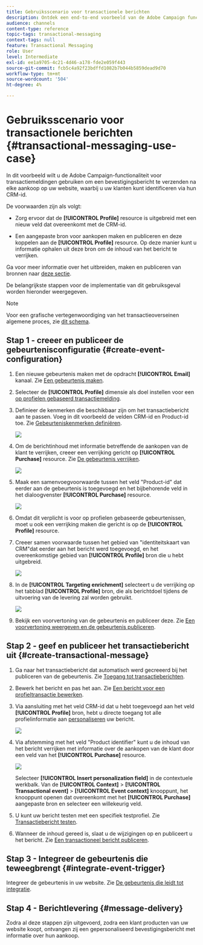 ```yaml
---
title: Gebruiksscenario voor transactionele berichten
description: Ontdek een end-to-end voorbeeld van de Adobe Campaign functionaliteit voor transactioneel overseinen.
audience: channels
content-type: reference
topic-tags: transactional-messaging
context-tags: null
feature: Transactional Messaging
role: User
level: Intermediate
exl-id: ee1a9705-4c21-4d46-a178-fde2e059f443
source-git-commit: fcb5c4a92f23bdffd1082b7b044b5859dead9d70
workflow-type: tm+mt
source-wordcount: '504'
ht-degree: 4%

---
```


# Gebruiksscenario voor transactionele berichten {#transactional-messaging-use-case}

In dit voorbeeld wilt u de Adobe Campaign-functionaliteit voor transactiemeldingen gebruiken om een bevestigingsbericht te verzenden na elke aankoop op uw website, waarbij u uw klanten kunt identificeren via hun CRM-id.

De voorwaarden zijn als volgt:

* Zorg ervoor dat de **[!UICONTROL Profile]** resource is uitgebreid met een nieuw veld dat overeenkomt met de CRM-id.

* Een aangepaste bron voor aankopen maken en publiceren en deze koppelen aan de **[!UICONTROL Profile]** resource. Op deze manier kunt u informatie ophalen uit deze bron om de inhoud van het bericht te verrijken.

Ga voor meer informatie over het uitbreiden, maken en publiceren van bronnen naar [deze sectie](../../developing/using/key-steps-to-add-a-resource.md).

De belangrijkste stappen voor de implementatie van dit gebruiksgeval worden hieronder weergegeven.

>[!NOTE]
>
>Voor een grafische vertegenwoordiging van het transactieoverseinen algemene proces, zie [dit schema](../../channels/using/getting-started-with-transactional-msg.md#key-steps).

## Stap 1 - creeer en publiceer de gebeurtenisconfiguratie {#create-event-configuration}

1. Een nieuwe gebeurtenis maken met de opdracht **[!UICONTROL Email]** kanaal. Zie [Een gebeurtenis maken](../../channels/using/configuring-transactional-event.md#creating-an-event).

1. Selecteer de **[!UICONTROL Profile]** dimensie als doel instellen voor een [op profielen gebaseerd transactiemelding](../../channels/using/configuring-transactional-event.md#profile-based-transactional-messages).

1. Definieer de kenmerken die beschikbaar zijn om het transactiebericht aan te passen. Voeg in dit voorbeeld de velden CRM-id en Product-id toe. Zie [Gebeurteniskenmerken definiëren](../../channels/using/configuring-transactional-event.md#defining-the-event-attributes).

   ![](assets/message-center_usecase1.png)

1. Om de berichtinhoud met informatie betreffende de aankopen van de klant te verrijken, creeer een verrijking gericht op **[!UICONTROL Purchase]** resource. Zie [De gebeurtenis verrijken](../../channels/using/configuring-transactional-event.md#enriching-the-transactional-message-content).

   ![](assets/message-center_usecase2.png)

1. Maak een samenvoegvoorwaarde tussen het veld &quot;Product-id&quot; dat eerder aan de gebeurtenis is toegevoegd en het bijbehorende veld in het dialoogvenster **[!UICONTROL Purchase]** resource.

   ![](assets/message-center_usecase3.png)

1. Omdat dit verplicht is voor op profielen gebaseerde gebeurtenissen, moet u ook een verrijking maken die gericht is op de **[!UICONTROL Profile]** resource.

1. Creeer samen voorwaarde tussen het gebied van &quot;identiteitskaart van CRM&quot;dat eerder aan het bericht werd toegevoegd, en het overeenkomstige gebied van **[!UICONTROL Profile]** bron die u hebt uitgebreid. <!--What's the purpose to have created a CRM ID for this event and to have the CRM ID as a join condition? could it be any other field provided you created it in the event?-->

   ![](assets/message-center_usecase4.png)

1. In de **[!UICONTROL Targeting enrichment]** selecteert u de verrijking op het tabblad **[!UICONTROL Profile]** bron, die als berichtdoel tijdens de uitvoering van de levering zal worden gebruikt.

   ![](assets/message-center_usecase5.png)

1. Bekijk een voorvertoning van de gebeurtenis en publiceer deze. Zie [Een voorvertoning weergeven en de gebeurtenis publiceren](../../channels/using/publishing-transactional-event.md#previewing-and-publishing-the-event).

## Stap 2 - geef en publiceer het transactiebericht uit {#create-transactional-message}

1. Ga naar het transactiebericht dat automatisch werd gecreeerd bij het publiceren van de gebeurtenis. Zie [Toegang tot transactieberichten](../../channels/using/editing-transactional-message.md#accessing-transactional-messages).

1. Bewerk het bericht en pas het aan. Zie [Een bericht voor een profieltransactie bewerken](../../channels/using/editing-transactional-message.md#editing-profile-transactional-message).

1. Via aansluiting met het veld CRM-id dat u hebt toegevoegd aan het veld **[!UICONTROL Profile]** bron, hebt u directe toegang tot alle profielinformatie aan [personaliseren](../../designing/using/personalization.md#inserting-a-personalization-field) uw bericht.

   ![](assets/message-center_usecase6.png)

1. Via afstemming met het veld &quot;Product identifier&quot; kunt u de inhoud van het bericht verrijken met informatie over de aankopen van de klant door een veld van het **[!UICONTROL Purchase]** resource.

   ![](assets/message-center_usecase7.png)

   Selecteer **[!UICONTROL Insert personalization field]** in de contextuele werkbalk. Van de **[!UICONTROL Context]** > **[!UICONTROL Transactional event]** > **[!UICONTROL Event context]** knooppunt, het knooppunt openen dat overeenkomt met het **[!UICONTROL Purchase]** aangepaste bron en selecteer een willekeurig veld.

1. U kunt uw bericht testen met een specifiek testprofiel. Zie [Transactiebericht testen](../../channels/using/testing-transactional-message.md#testing-a-transactional-message).

1. Wanneer de inhoud gereed is, slaat u de wijzigingen op en publiceert u het bericht. Zie [Een transactioneel bericht publiceren](../../channels/using/publishing-transactional-message.md#publishing-a-transactional-message).

## Stap 3 - Integreer de gebeurtenis die teweegbrengt {#integrate-event-trigger}

Integreer de gebeurtenis in uw website. Zie [De gebeurtenis die leidt tot integratie](../../channels/using/getting-started-with-transactional-msg.md#integrate-event-trigger).

## Stap 4 - Berichtlevering {#message-delivery}

Zodra al deze stappen zijn uitgevoerd, zodra een klant producten van uw website koopt, ontvangen zij een gepersonaliseerd bevestigingsbericht met informatie over hun aankoop.
